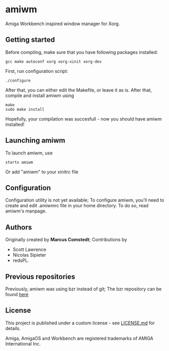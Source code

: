 # amiwm
Amiga Workbench inspired window manager for Xorg.

## Getting started
Before compiling, make sure that you have following packages installed:

```
gcc make autoconf xorg xorg-xinit xorg-dev
```

First, run configuration script:

```
./configure
```

After that, you can either edit the Makefile, or leave it as is. After that, compile and install amiwm using

```
make
sudo make install
```

Hopefully, your compilation was succesfull - now you should have amiwm installed!

## Launching amiwm
To launch amiwm, use

```
startx amiwm
```

Or add "amiwm" to your xinitrc file

## Configuration
Configuration utility is not yet available; To configure amiwm, you'll need
to create and edit .amiwmrc file in your home directory. To do so, read
amiwm's manpage.

## Authors
Originally created by **Marcus Comstedt**;
Contributions by
* Scott Lawrence
* Nicolas Sipieter
* redsPL.

## Previous repositories
Previously, amiwm was using bzr instead of git; The bzr repository can be found [here](http://mc.pp.se/bzr/amiwm/)
## License
This project is published under a custom license - see [LICENSE.md](LICENSE.md) for details.

Amiga, AmigaOS and Workbench are registered trademarks of AMIGA International Inc.
